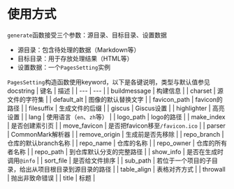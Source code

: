 # 使用方式
`generate`函数接受三个参数：源目录、目标目录、设置数据
* 源目录：包含待处理的数据（Markdown等）
* 目标目录：用于存放处理结果（HTML等）
* 设置数据：一个`PagesSetting`实例

`PagesSetting`构造函数使用keyword，以下是各键说明，类型与默认值参见docstring
| 键名 | 描述 |
| --- | --- |
| buildmessage | 构建信息 |
| charset | 源文件的字符集 |
| default_alt | 图像的默认替换文字 |
| favicon_path | favicon的路径 |
| filesuffix | 生成文件的后缀 |
| giscus | Giscus设置 |
| highlighter | 高亮设置 |
| lang | 使用语言（`en`、`zh`等） |
| logo_path | logo的路径 |
| make_index | 是否创建索引页 |
| move_favicon | 是否把favicon移至`/favicon.ico` |
| parser | CommonMark解析器 |
| remove_origin | 生成前是否先移除 |
| repo_branch | 仓库的默认branch名称 |
| repo_name | 仓库的名称 |
| repo_owner | 仓库的所有者名称 |
| repo_path | 到仓库默认分支的完整路径 |
| show_info | 是否在生成时调用`@info` |
| sort_file | 是否给文件排序 |
| sub_path | 若位于一个项目的子目录，给出从项目根目录到源目录的路径 |
| table_align | 表格对齐方式 |
| throwall | 抛出非致命错误 |
| title | 标题 |
